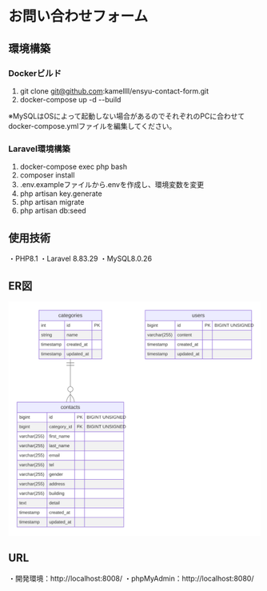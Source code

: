 # お問い合わせフォーム

## 環境構築
### Dockerビルド
1. git clone git@github.com:kamellll/ensyu-contact-form.git
2. docker-compose up -d --build

※MySQLはOSによって起動しない場合があるのでそれぞれのPCに合わせてdocker-compose.ymlファイルを編集してください。

### Laravel環境構築
1. docker-compose exec php bash
2. composer install
3. .env.exampleファイルから.envを作成し、環境変数を変更
4. php artisan key.generate
5. php artisan migrate
6. php artisan db:seed

## 使用技術
・PHP8.1
・Laravel 8.83.29
・MySQL8.0.26

## ER図
![ER図](src/docs/er/er.svg)

## URL
・開発環境：http://localhost:8008/
・phpMyAdmin：http://localhost:8080/

